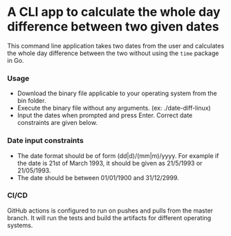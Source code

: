 # A CLI app to calculate the whole day difference between two given dates

This command line application takes two dates from the user and calculates the 
whole day difference between the two without using the `time` package in Go.

### Usage
- Download the binary file applicable to your operating system from the bin folder.
- Execute the binary file without any arguments. (ex: ./date-diff-linux)
- Input the dates when prompted and press Enter. Correct date constraints are given below.

### Date input constraints
- The date format should be of form (dd|d)/(mm|m)/yyyy. For example if the date is 21st of March 1993, 
it should be given as 21/5/1993 or 21/05/1993.
- The date should be between 01/01/1900 and 31/12/2999.

### CI/CD
GitHub actions is configured to run on pushes and pulls from the master branch. It will run the tests
and build the artifacts for different operating systems.